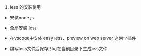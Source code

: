 
1. less  的安装使用

* 安装node.js

* 全局安装 less

* 在vscode中安装 easy less、preview on web server 这两个插件

* 编写less文件后保存即可在当前目录下生成css文件
